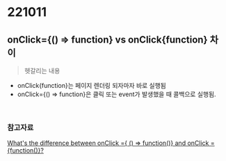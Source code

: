 # 221011

## onClick={() => function} vs onClick{function} 차이

> 헷갈리는 내용

- onClick{function}는 페이지 렌더링 되자마자 바로 실행됨
- onClick={() => function}은 클릭 또는 event가 발생했을 때 콜백으로 실행됨.

<br>

### 참고자료

[What's the difference between onClick ={ () => function()} and onClick = {function()}?](https://stackoverflow.com/questions/62930655/whats-the-difference-between-onclick-function-and-onclick-functi)
